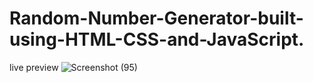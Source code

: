 # Random-Number-Generator-built-using-HTML-CSS-and-JavaScript.
live preview
![Screenshot (95)](https://user-images.githubusercontent.com/85981735/125058345-cd280d80-e0c7-11eb-9ed8-f1336973a8c9.png)

